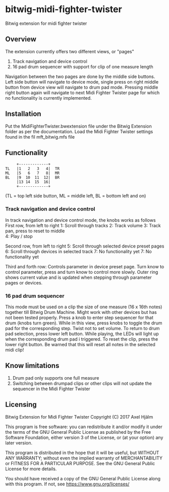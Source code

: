 # bitwig-midi-fighter-twister
Bitwig extension for midi fighter twister

## Overview
The extension currently offers two different views, or "pages"
1) Track navigation and device control
2) 16 pad drum sequencer with support for clip of one measure length
 
Navigation between the two pages are done by the middle side buttons. Left side button will navigate to device mode, single press on right middle button from device view will navigate to drum pad mode. Pressing middle right button again will navigate to next Midi Fighter Twister page for which no functionality is currently implemented.   

## Installation
Put the MidiFighterTwister.bwextension file under the Bitwig Extension folder as per the documentation. Load the Midi Fighter Twister settings found in the fil mft_bitwig.mfs file
    
## Functionality

         +-------------+
    TL   |1   2   3   4|  TR  
    ML   |5   6   7   8|  MR
    BL   |9  10  11  12|  BR
         |13 14  15  16|
         +-------------+
(TL = top left side button, ML = middle left, BL = bottom left and on)    

### Track navigation and device control
In track navigation and device control mode, the knobs works as follows
First row, from left to right
1: Scroll through tracks 
2: Track volume
3: Track pan, press to reset to middle  
4: Play / stop

Second row, from left to right
5: Scroll through selected device preset pages
6: Scroll through devices in selected track
7: No functionality yet
7: No functionality yet

Third and forth row:
Controls parameter in device preset page. Turn know to control parameter, press and turn know to control more slowly. Outer ring shows current value and is updated when stepping through parameter pages or devices.

### 16 pad drum sequencer
This mode must be used on a clip the size of one measure (16 x 16th notes) together till Bitwig Drum Machine. Might work with other devices but has not been tested properly. 
Press a knob to enter step sequencer for that drum (knobs turn green). While in this view, press knobs to toggle the drum pad for the corresponding step. Twist not to set volume.
To return to drum pad selection, press lower left button. While playing, the LEDs will light up when the corresponding drum pad i triggered. 
To reset the clip, press the lower right button. Be warned that this will reset all notes in the selected midi clip! 

## Know limitations
1) Drum pad only supports one full measure
2) Switching between drumpad clips or other clips will not update the sequencer in the Midi Fighter Twister


## Licensing
 Bitwig Extension for Midi Fighter Twister
 Copyright (C) 2017 Axel Hjälm
 
 This program is free software: you can redistribute it and/or modify
 it under the terms of the GNU General Public License as published by
 the Free Software Foundation, either version 3 of the License, or
 (at your option) any later version.
 
 This program is distributed in the hope that it will be useful,
 but WITHOUT ANY WARRANTY; without even the implied warranty of
 MERCHANTABILITY or FITNESS FOR A PARTICULAR PURPOSE.  See the
 GNU General Public License for more details.
 
 You should have received a copy of the GNU General Public License
 along with this program.  If not, see <https://www.gnu.org/licenses/>